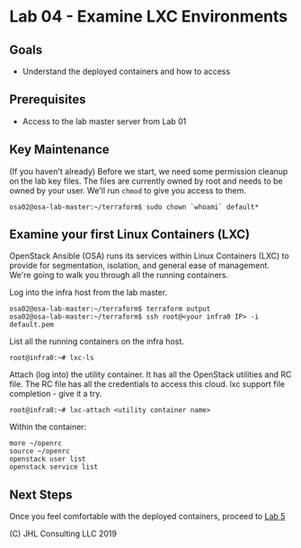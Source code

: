 # Lab 04 - Examine LXC Environments

## Goals

* Understand the deployed containers and how to access

## Prerequisites

* Access to the lab master server from Lab 01

## Key Maintenance

(If you haven't already)
Before we start, we need some permission cleanup on the lab key files. The files are currently owned by root and needs to be owned by your user. We'll run ```chmod``` to give you access to them.

```
osa02@osa-lab-master:~/terraform$ sudo chown `whoami` default*
```


## Examine your first Linux Containers (LXC)

OpenStack Ansible (OSA) runs its services within Linux Containers (LXC) to provide for segmentation, isolation, and general ease of management. We're going to walk you through all the running containers.

Log into the infra host from the lab master.

```
osa02@osa-lab-master:~/terraform$ terraform output
osa02@osa-lab-master:~/terraform$ ssh root@<your infra0 IP> -i default.pem
```

List all the running containers on the infra host.

```
root@infra0:~# lxc-ls
```

Attach (log into) the utility container. It has all the OpenStack utilities and RC file. The RC file has all the credentials to access this cloud. lxc support file completion - give it a try.

```
root@infra0:~# lxc-attach <utility container name>
```

Within the container:

```
more ~/openrc
source ~/openrc
openstack user list
openstack service list
```

## Next Steps

Once you feel comfortable with the deployed containers, proceed to [Lab 5](Lab05.md)

(C) JHL Consulting LLC 2019
